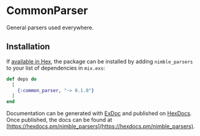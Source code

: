 # CommonParser

General parsers used everywhere.

## Installation

If [available in Hex](https://hex.pm/docs/publish), the package can be installed
by adding `nimble_parsers` to your list of dependencies in `mix.exs`:

```elixir
def deps do
  [
    {:common_parser, "~> 0.1.0"}
  ]
end
```

Documentation can be generated with [ExDoc](https://github.com/elixir-lang/ex_doc)
and published on [HexDocs](https://hexdocs.pm). Once published, the docs can
be found at [https://hexdocs.pm/nimble_parsers](https://hexdocs.pm/nimble_parsers).
